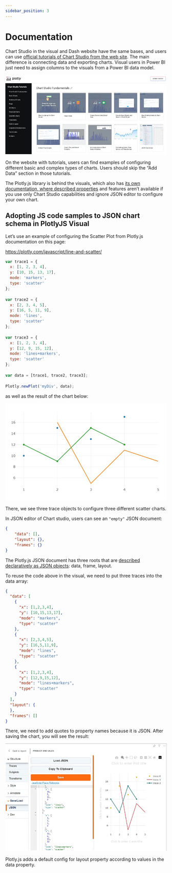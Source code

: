 ```yaml
---
sidebar_position: 3
---
```


# Documentation

Chart Studio in the visual and Dash website have the same bases, and users can use [official tutorials of Chart Studio from the web site](https://plotly.com/chart-studio-help/tutorials/#basic). The main difference is connecting data and exporting charts. Visual users in Power BI just need to assign columns to the visuals from a Power BI data model.

![Tutorials web site page](./img/tutorials.webp)

On the website with tutorials, users can find examples of configuring different basic and complex types of charts. Users should skip the “Add Data” section in those tutorials.

The Plotly.js library is behind the visuals, which also has [its own documentation, where described properties](https://plotly.com/javascript/#basic-charts) and features aren’t available if you use only Chart Studio capabilities and ignore JSON editor to configure your own chart.

## Adopting JS code samples to JSON chart schema in PlotlyJS Visual

Let’s use an example of configuring the Scatter Plot from Plotly.js documentation on this page:

https://plotly.com/javascript/line-and-scatter/

```javascript
var trace1 = {
  x: [1, 2, 3, 4],
  y: [10, 15, 13, 17],
  mode: 'markers',
  type: 'scatter'
};

var trace2 = {
  x: [2, 3, 4, 5],
  y: [16, 5, 11, 9],
  mode: 'lines',
  type: 'scatter'
};

var trace3 = {
  x: [1, 2, 3, 4],
  y: [12, 9, 15, 12],
  mode: 'lines+markers',
  type: 'scatter'
};

var data = [trace1, trace2, trace3];

Plotly.newPlot('myDiv', data);
```

as well as the result of the chart below:

![Simple chart from official tutorial](./img/tutorial1.webp)


There, we see three trace objects to configure three different scatter charts.

In JSON editor of Chart studio, users can see an `"empty"` JSON document:

```json
{
    "data": [],
    "layout": {},
    "frames": {}
}
```

The Plotly.js JSON document has three roots that are [described declaratively as JSON objects](https://plotly.com/javascript/reference/index/#scatter-x): data, frame, layout.

To reuse the code above in the visual, we need to put three traces into the data array:

```json
{
  "data": [
    {
      "x": [1,2,3,4],
      "y": [10,15,13,17],
      "mode": "markers",
      "type": "scatter"
    },
    {
      "x": [2,3,4,5],
      "y": [16,5,11,9],
      "mode": "lines",
      "type": "scatter"
    },
    {
      "x": [1,2,3,4],
      "y": [12,9,15,12],
      "mode": "lines+markers",
      "type": "scatter"
    }
  ],
  "layout": {
  },
  "frames": []
}
```

There, we need to add quotes to property names because it is JSON. After saving the chart, you will see the result:

![Simple chart from official tutorial after applying to the visual](./img/tutorial2.webp)

Plotly.js adds a default config for layout property according to values in the data property.